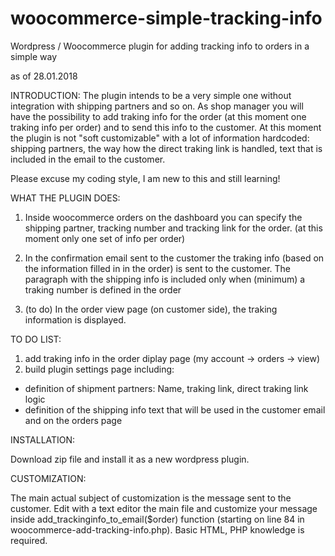 # woocommerce-simple-tracking-info
Wordpress / Woocommerce plugin for adding tracking info to orders in a simple way

as of 28.01.2018

INTRODUCTION:
The plugin intends to be a very simple one without integration with shipping partners and so on. As shop manager you will have the possibility to add traking info for the order (at this moment one traking info per order) and to send this info to the customer.
At this moment the plugin is not "soft customizable" with a lot of information hardcoded: shipping partners, the way how the direct traking link is handled, text that is included in the email to the customer.

Please excuse my coding style, I am new to this and still learning!


WHAT THE PLUGIN DOES:
1. Inside woocommerce orders on the dashboard you can specify the shipping partner, tracking number and tracking link for the order. (at this moment only one set of info per order)
2. In the confirmation email sent to the customer the traking info (based on the information filled in in the order) is sent to the customer. The paragraph with the shipping info is included only when (minimum) a traking number is defined in the order

3. (to do) In the order view page (on customer side), the traking information is displayed.


TO DO LIST:
1. add traking info in the order diplay page (my account -> orders -> view)
2. build plugin settings page including:
  - definition of shipment partners: Name, traking link, direct traking link logic
  - definition of the shipping info text that will be used in the customer email and on the orders page
  
INSTALLATION:

Download zip file and install it as a new wordpress plugin.

CUSTOMIZATION:

The main actual subject of customization is the message sent to the customer. Edit with a text editor the main file and customize your message inside add_trackinginfo_to_email($order) function (starting on line 84 in woocommerce-add-tracking-info.php).
Basic HTML, PHP knowledge is required.
